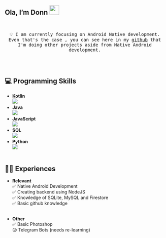 ## Ola, I’m Donn <img src="https://raw.githubusercontent.com/MartinHeinz/MartinHeinz/master/wave.gif" width="30px">

<br/>
<p align="center"> 
  <samp>
      💡 I am currently focusing on Android Native development. Even that's the case , you can see here in my <a href="https://github.com/ShimShim27?tab=repositories">github</a> that I'm doing other projects aside from Native Android development.<br/><br/>
     
  </samp>
  
  
<p/> 

<br/>


## 💻 Programming Skills

* **Kotlin** <br/><img src="https://via.placeholder.com/200x10/c162fc?text=+"/> <br/> 
* **Java** <br/><img src="https://via.placeholder.com/190x10/f89820?text=+"/> <br/>
* **JavaScript** <br/><img src="https://via.placeholder.com/150x10/f2b65c?text=+"/> <br/>
* **SQL** <br/><img src="https://via.placeholder.com/70x10/62adfc?text=+"/> <br/>
* **Python** <br/><img src="https://via.placeholder.com/60x10/d8fc62?text=+"/> <br/><br/>


## 👨‍🏭 Experiences
* **Relevant** <br/>
✅ Native Android Development <br/>
✅ Creating backend using NodeJS <br/>
✅ Knowledge of SQLite, MySQL and Firestore <br/>
✅ Basic github knowledge <br/><br/>

* **Other** <br/>
✅ Basic Photoshop <br/>
😐 Telegram Bots (needs re-learning) <br/>


